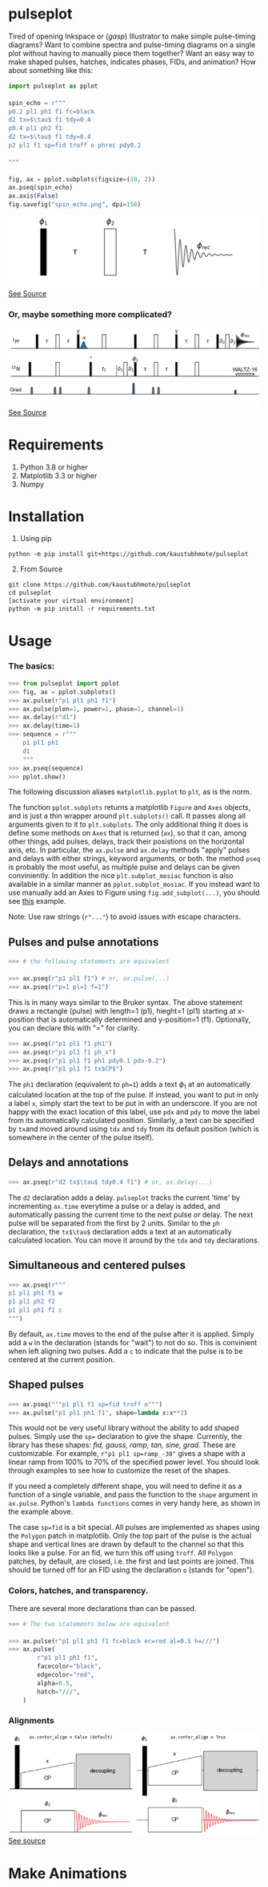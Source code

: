 # pulseplot

Tired of opening Inkspace or (*gasp*) Illustrator to make
simple pulse-timing diagrams? Want to combine spectra and 
pulse-timing diagrams on a single plot without having to manually
piece them together? Want an easy way to make shaped pulses, hatches, indicates phases, FIDs, and animation? How about something like this:


```python
import pulseplot as pplot

spin_echo = r"""
p0.2 pl1 ph1 f1 fc=black
d2 tx=$\tau$ f1 tdy=0.4
p0.4 pl1 ph2 f1
d2 tx=$\tau$ f1 tdy=0.4
p2 pl1 f1 sp=fid troff o phrec pdy0.2

"""

fig, ax = pplot.subplots(figsize=(10, 2))
ax.pseq(spin_echo)
ax.axis(False)
fig.savefig("spin_echo.png", dpi=150)
```

![Spin-Echo](examples/spin_echo.png "spin echo")
[See Source](examples/spin_echo.py)

### Or, maybe something more complicated?

![HSQC](examples/hsqcetgpsi.png "hsqc")
[See Source](examples/hsqcetgpsi.py)


# Requirements
1. Python 3.8 or higher
1. Matplotlib 3.3 or higher
1. Numpy


# Installation

1. Using pip
```
python -m pip install git+https://github.com/kaustubhmote/pulseplot
```

2. From Source
```
git clone https://github.com/kaustubhmote/pulseplot
cd pulseplot
[activate your virtual environment]
python -m pip install -r requirements.txt
```


# Usage

### The basics:

```python
>>> from pulseplot import pplot
>>> fig, ax = pplot.subplots()
>>> ax.pulse(r"p1 pl1 ph1 f1")
>>> ax.pulse(plen=1, power=1, phase=1, channel=1)
>>> ax.delay(r"d1")
>>> ax.delay(time=1)
>>> sequence = r"""
    p1 pl1 ph1
    d1
    """
>>> ax.pseq(sequence)
>>> pplot.show()
```
The following discussion aliases `matplotlib.pyplot` to `plt`, as is the norm. 

The function `pplot.subplots` returns a matplotlib `Figure` and `Axes` objects, and is just a thin wrapper around `plt.subplots()` call. It passes along all arguments given to it to `plt.subplots`. The only additional thing it does is define some methods on `Axes` that is returned (`ax`), so that it can, among other things, add pulses, delays, track their posistions on the horizontal axis, etc. In particular, the `ax.pulse` and `ax.delay` methods "apply" pulses and delays with either strings, keyword arguments, or both. the method `pseq` is probably the most useful, as multiple pulse and delays can be given conviniently. In addition the nice `plt.subplot_mosiac` function is also available in a similar manner as `pplot.subplot_mosiac`. If you instead want to use manually add an Axes to Figure using `fig.add_subplot(...)`, you should see [this]() example.

Note: Use raw strings (`r"..."`) to avoid issues with escape characters.


## Pulses and pulse annotations

```python
>>> # the following statements are equivalent

>>> ax.pseq(r"p1 pl1 f1") # or, ax.pulse(...)
>>> ax.pseq(r"p=1 pl=1 f=1")
```
This is in many ways similar to the Bruker syntax. The above statement draws a rectangle (pulse) with length=1 (p1), hieght=1 (pl1) starting at x-position that is automatically determined and y-position=1 (f1). Optionally, you can declare this with "=" for clarity. 


```python
>>> ax.pseq(r"p1 pl1 f1 ph1")
>>> ax.pseq(r"p1 pl1 f1 ph_x") 
>>> ax.pseq(r"p1 pl1 f1 ph1 pdy0.1 pdx-0.2")
>>> ax.pseq(r"p1 pl1 f1 tx$CP$")
```
The `ph1` declaration (equivalent to `ph=1`) adds a text $\phi_1$ at an automatically calculated location at the top of the pulse. If instead, you want to put in only a label `x`, simply start the text to be put in with an underscore. If you are not happy with the exact location of this label, use `pdx` and `pdy` to move the label from its automatically calculated position. Similarly, a text can be specified by `tx`and moved around using `tdx` and `tdy` from its default position (which is somewhere in the center of the pulse itself).


## Delays and annotations

```python
>>> ax.pseq(r"d2 tx$\tau$ tdy0.4 f1") # or, ax.delay(...)
```
The `d2` declaration adds a delay. `pulseplot` tracks the current 'time' by incrementing `ax.time` everytime a pulse or a delay is added, and automatically passing the current time to the next pulse or delay. The next pulse will be separated from the first by 2 units. Similar to the `ph` declaration, the `tx$\tau$` declaration adds a text at an automatically calculated location. You can move it around by the `tdx` and `tdy` declarations.

## Simultaneous and centered pulses

```python
>>> ax.pseq(r"""
p1 pl1 ph1 f1 w
p1 pl1 ph2 f2
p1 pl1 ph1 f1 c
""")
```
By default, `ax.time` moves to the end of the pulse after it is applied. Simply add a `w` in the declaration (stands for "wait") to not do so. This is convinient when left aligning two pulses. Add a `c` to indicate that the pulse is to be centered at the current position. 

## Shaped pulses

```python
>>> ax.pseq("""p1 pl1 f1 sp=fid troff o""")
>>> ax.pulse("p1 pl1 ph1 f1", shape=lambda x:x**2)
```
This would not be very useful library without the ability to add shaped pulses. Simply use the `sp=` declaration to give the shape. Currently, the library has these shapes: *fid, gauss, ramp, tan, sine, grad*. These are customizable. For example, `r"p1 pl1 sp=ramp_-30"` gives a shape with a linear ramp from 100% to 70% of the specified power level.  You should look through examples to see how to customize the reset of the shapes. 

If you need a completely different shape, you will need to define it as a function of a single variable, and pass the function to the `shape` argument in `ax.pulse`. Python's `lambda functions` comes in very handy here, as shown in the example above.

The case `sp=fid` is a bit special. All pulses are implemented as shapes using the `Polygon` patch in matplotlib. Only the top part of the pulse is the actual shape and vertical lines are drawn by default to the channel so that this looks like a pulse. For an fid, we turn this off using `troff`.  All `Polygon` patches, by default, are closed, i.e. the first and last points are joined. This should be turned off for an FID using the declaration `o` (stands for "open").


### Colors, hatches, and transparency. 

There are several more declarations than can be passed.

```python
>>> # The two statements below are equivalent

>>> ax.pulse(r"p1 pl1 ph1 f1 fc=black ec=red al=0.5 h=///")
>>> ax.pulse(
        r"p1 pl1 ph1 f1", 
        facecolor="black", 
        edgecolor="red", 
        alpha=0.5, 
        hatch="///",
    )

```




### Alignments

![CP](examples/cross_polarization.png "cp")
[See source](examples/cross_polarization.py)


# Make Animations
